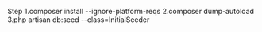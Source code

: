 Step
1.composer install --ignore-platform-reqs
2.composer dump-autoload
3.php artisan db:seed --class=InitialSeeder
